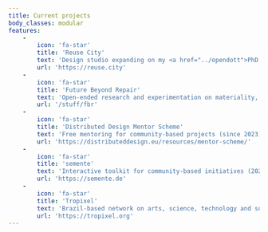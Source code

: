 ```yaml
---
title: Current projects
body_classes: modular
features:
    -
        icon: 'fa-star'
        title: 'Reuse City'
        text: 'Design studio expanding on my <a href="../opendott">PhD research</a> and my background on repair, reuse and material transformation.'
        url: 'https://reuse.city'
    -
        icon: 'fa-star'
        title: 'Future Beyond Repair'
        text: 'Open-ended research and experimentation on materiality, regeneration, tactics, openness, and futures.'
        url: '/stuff/fbr'
    -
        icon: 'fa-star'
        title: 'Distributed Design Mentor Scheme'
        text: 'Free mentoring for community-based projects (since 2023).'
        url: 'https://distributeddesign.eu/resources/mentor-scheme/'
    -
        icon: 'fa-star'
        title: 'semente'
        text: 'Interactive toolkit for community-based initiatives (2022-). Project supported by the University of Bristol.'
        url: 'https://semente.de'
    -
        icon: 'fa-star'
        title: 'Tropixel'
        text: 'Brazil-based network on arts, science, technology and society (since 2013 as a festival, reactivated as ongoing online group in 2020).'
        url: 'https://tropixel.org'
---
```


